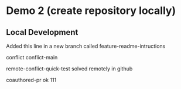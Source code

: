 # Demo 2 (create repository locally)

## Local Development

Added this line in a new branch called feature-readme-intructions

conflict
conflict-main

remote-conflict-quick-test
solved remotely in github

coauthored-pr
ok
111
